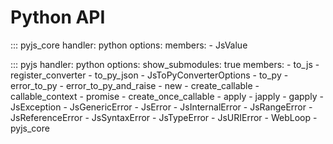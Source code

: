 # Python API

::: pyjs_core
    handler: python
    options:
      members:
        - JsValue


::: pyjs
    handler: python
    options:
      show_submodules: true
      members:
        - to_js
        - register_converter
        - to_py_json
        - JsToPyConverterOptions
        - to_py
        - error_to_py
        - error_to_py_and_raise
        - new
        - create_callable
        - callable_context
        - promise
        - create_once_callable
        - apply
        - japply
        - gapply
        - JsException
        - JsGenericError
        - JsError
        - JsInternalError
        - JsRangeError
        - JsReferenceError
        - JsSyntaxError
        - JsTypeError
        - JsURIError
        - WebLoop
        - pyjs_core
        

    
